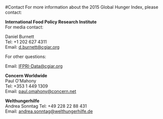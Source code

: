 #Contact
For more information about the 2015 Global Hunger Index, please contact:

**International Food Policy Research Institute**  
For media contact:

Daniel Burnett  
Tel: +1 202 627 4311  
Email: d.burnett@cgiar.org  

For other questions:

Email: IFPRI-Data@cgiar.org

**Concern Worldwide**  
Paul O'Mahony  
Tel: +353 1 449 1309  
Email: paul.omahony@concern.net  

**Welthungerhilfe**  
Andrea Sonntag 
Tel: +49 228 22 88 431  
Email: andrea.sonntag@welthungerhilfe.de
